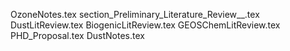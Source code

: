OzoneNotes.tex
section_Preliminary_Literature_Review__.tex
DustLitReview.tex
BiogenicLitReview.tex
GEOSChemLitReview.tex
PHD_Proposal.tex
DustNotes.tex
